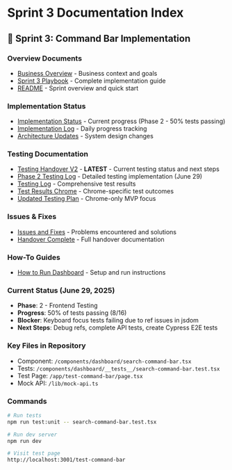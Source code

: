 # Sprint 3 Documentation Index

## 🎯 Sprint 3: Command Bar Implementation

### Overview Documents
- [Business Overview](./SPRINT3_BUSINESS_OVERVIEW.md) - Business context and goals
- [Sprint 3 Playbook](./sprint3-command-bar-playbookv2.md) - Complete implementation guide
- [README](./README.md) - Sprint overview and quick start

### Implementation Status
- [Implementation Status](./SPRINT3_IMPLEMENTATION_STATUS.md) - Current progress (Phase 2 - 50% tests passing)
- [Implementation Log](./implementation_log.md) - Daily progress tracking
- [Architecture Updates](./architecture_updates.md) - System design changes

### Testing Documentation
- [Testing Handover V2](./SPRINT3_TESTING_HANDOVER_V2.md) - **LATEST** - Current testing status and next steps
- [Phase 2 Testing Log](./SPRINT3_PHASE2_TESTING_LOG.md) - Detailed testing implementation (June 29)
- [Testing Log](./SPRINT3_TESTING_LOG.md) - Comprehensive test results
- [Test Results Chrome](./test_results_chrome.md) - Chrome-specific test outcomes
- [Updated Testing Plan](./UPDATED_TESTING_PLAN.md) - Chrome-only MVP focus

### Issues & Fixes
- [Issues and Fixes](./issues_and_fixes.md) - Problems encountered and solutions
- [Handover Complete](./SPRINT3_HANDOVER_COMPLETE.md) - Full handover documentation

### How-To Guides
- [How to Run Dashboard](./HOW_TO_RUN_DASHBOARD_AND_SEARCH_BAR.md) - Setup and run instructions

### Current Status (June 29, 2025)
- **Phase**: 2 - Frontend Testing
- **Progress**: 50% of tests passing (8/16)
- **Blocker**: Keyboard focus tests failing due to ref issues in jsdom
- **Next Steps**: Debug refs, complete API tests, create Cypress E2E tests

### Key Files in Repository
- Component: `/components/dashboard/search-command-bar.tsx`
- Tests: `/components/dashboard/__tests__/search-command-bar.test.tsx`
- Test Page: `/app/test-command-bar/page.tsx`
- Mock API: `/lib/mock-api.ts`

### Commands
```bash
# Run tests
npm run test:unit -- search-command-bar.test.tsx

# Run dev server
npm run dev

# Visit test page
http://localhost:3001/test-command-bar
```